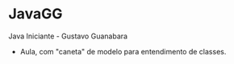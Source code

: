 # JavaGG
Java Iniciante - Gustavo Guanabara
- Aula, com "caneta" de modelo para entendimento de classes.
